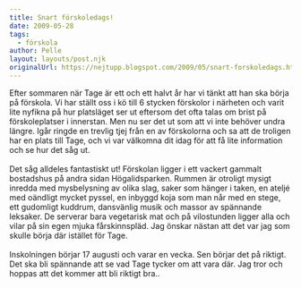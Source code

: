 ```yaml
---
title: Snart förskoledags!
date: 2009-05-28
tags: 
  - förskola	
author: Pelle
layout: layouts/post.njk
originalUrl: https://nejtupp.blogspot.com/2009/05/snart-forskoledags.html
---
```


Efter sommaren när Tage är ett och ett halvt år har vi tänkt att han ska börja på förskola. Vi har ställt oss i kö till 6 stycken förskolor i närheten och varit lite nyfikna på hur platsläget ser ut eftersom det ofta talas om brist på förskoleplatser i innerstan. Men nu ser det ut som att vi inte behöver undra längre. Igår ringde en trevlig tjej från en av förskolorna och sa att de troligen har en plats till Tage, och vi var välkomna dit idag för att få lite information och se hur det såg ut.<br><br>Det såg alldeles fantastiskt ut! Förskolan ligger i ett vackert gammalt bostadshus på andra sidan Högalidsparken. Rummen är otroligt mysigt inredda med mysbelysning av olika slag, saker som hänger i taken, en ateljé med oändligt mycket pyssel, en inbyggd koja som man når med en stege, ett gudomligt kuddrum, dansvänlig musik och massor av spännande leksaker. De serverar bara vegetarisk mat och på vilostunden ligger alla och vilar på sin egen mjuka fårskinnspläd. Jag önskar nästan att det var jag som skulle börja där istället för Tage.<br><br>Inskolningen börjar 17 augusti och varar en vecka. Sen börjar det på riktigt. Det ska bli spännande att se vad Tage tycker om att vara där. Jag tror och hoppas att det kommer att bli riktigt bra..
<!-- no comments on this post -->